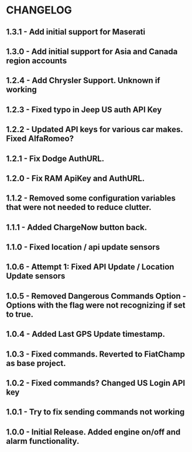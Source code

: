 # CHANGELOG
## 1.3.1 - Add initial support for Maserati
## 1.3.0 - Add initial support for Asia and Canada region accounts
## 1.2.4 - Add Chrysler Support. Unknown if working
## 1.2.3 - Fixed typo in Jeep US auth API Key
## 1.2.2 - Updated API keys for various car makes. Fixed AlfaRomeo?
## 1.2.1 - Fix Dodge AuthURL. 
## 1.2.0 - Fix RAM ApiKey and AuthURL.
## 1.1.2 - Removed some configuration variables that were not needed to reduce clutter.
## 1.1.1 - Added ChargeNow button back.
## 1.1.0 - Fixed location / api update sensors
## 1.0.6 - Attempt 1: Fixed API Update / Location Update sensors
## 1.0.5 - Removed Dangerous Commands Option - Options with the flag were not recognizing if set to true.
## 1.0.4 - Added Last GPS Update timestamp.
## 1.0.3 - Fixed commands. Reverted to FiatChamp as base project. 
## 1.0.2 - Fixed commands? Changed US Login API key
## 1.0.1 - Try to fix sending commands not working
## 1.0.0 - Initial Release. Added engine on/off and alarm functionality. 


